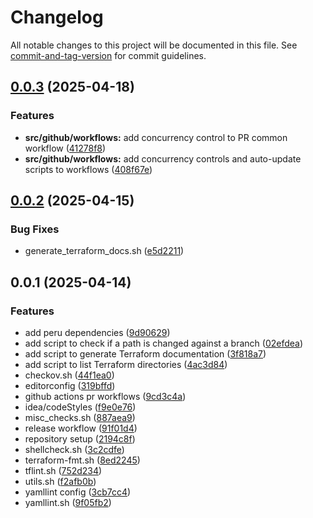 # Changelog

All notable changes to this project will be documented in this file. See [commit-and-tag-version](https://github.com/absolute-version/commit-and-tag-version) for commit guidelines.

## [0.0.3](https://github.com/leinad-sch/common-tools/compare/v0.0.2...v0.0.3) (2025-04-18)


### Features

* **src/github/workflows:** add concurrency control to PR common workflow ([41278f8](https://github.com/leinad-sch/common-tools/commit/41278f8d1606298eb764bad73fac5be320ec4251))
* **src/github/workflows:** add concurrency controls and auto-update scripts to workflows ([408f67e](https://github.com/leinad-sch/common-tools/commit/408f67ed25a70aab68d37bb36439acb5bdafaf47))

## [0.0.2](https://github.com/leinad-sch/common-tools/compare/v0.0.1...v0.0.2) (2025-04-15)


### Bug Fixes

* generate_terraform_docs.sh ([e5d2211](https://github.com/leinad-sch/common-tools/commit/e5d2211c79593bfcda95f3ab59071b47cb071b36))

## 0.0.1 (2025-04-14)


### Features

* add peru dependencies ([9d90629](https://github.com/leinad-sch/common-tools/commit/9d906299a361788ef8526696e95e884ec5b0cc76))
* add script to check if a path is changed against a branch ([02efdea](https://github.com/leinad-sch/common-tools/commit/02efdeae311268c16289f91b78abb880879ec250))
* add script to generate Terraform documentation ([3f818a7](https://github.com/leinad-sch/common-tools/commit/3f818a79129f422e3f8553359ae053f1f9c57fda))
* add script to list Terraform directories ([4ac3d84](https://github.com/leinad-sch/common-tools/commit/4ac3d84568f8acb2a8fcd5ffac8b9dd177ed6b33))
* checkov.sh ([44f1ea0](https://github.com/leinad-sch/common-tools/commit/44f1ea08a9eeae4362fc37709837ab66a85b333d))
* editorconfig ([319bffd](https://github.com/leinad-sch/common-tools/commit/319bffdcf17caa117b2d8df941935af87f795183))
* github actions pr workflows ([9cd3c4a](https://github.com/leinad-sch/common-tools/commit/9cd3c4ad404d7627c0a93c1db1393a238ff21854))
* idea/codeStyles ([f9e0e76](https://github.com/leinad-sch/common-tools/commit/f9e0e76a06b08ef52b324d3d5561eecbc2cc74ca))
* misc_checks.sh ([887aea9](https://github.com/leinad-sch/common-tools/commit/887aea9dcf97c2309cc2971b5abede1ea584a713))
* release workflow ([91f01d4](https://github.com/leinad-sch/common-tools/commit/91f01d4a8affeee4925a9563c68e2e62315e5bec))
* repository setup ([2194c8f](https://github.com/leinad-sch/common-tools/commit/2194c8f462204c44d8e6f92bb9a516c73838fd77))
* shellcheck.sh ([3c2cdfe](https://github.com/leinad-sch/common-tools/commit/3c2cdfe8a06c791fd5e1baefdc73b58fb255b1d5))
* terraform-fmt.sh ([8ed2245](https://github.com/leinad-sch/common-tools/commit/8ed224592d2934b54bf9408236f6fb83381caeec))
* tflint.sh ([752d234](https://github.com/leinad-sch/common-tools/commit/752d234ce1bf6208aab80b352736e1a00b7088cd))
* utils.sh ([f2afb0b](https://github.com/leinad-sch/common-tools/commit/f2afb0be10c82a0e9f53b9697c97a7954d3d8e85))
* yamllint config ([3cb7cc4](https://github.com/leinad-sch/common-tools/commit/3cb7cc4b6058c88114fc3399386a29e2829c3f99))
* yamllint.sh ([9f05fb2](https://github.com/leinad-sch/common-tools/commit/9f05fb2e54bc183167d37e9b3d97912ed17f35a5))
